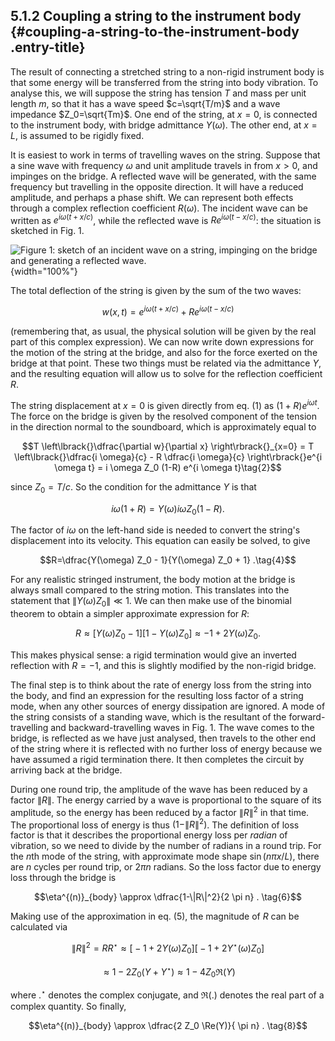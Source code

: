 ## 5.1.2 Coupling a string to the instrument body {#coupling-a-string-to-the-instrument-body .entry-title}

The result of connecting a stretched string to a non-rigid instrument
body is that some energy will be transferred from the string into body
vibration. To analyse this, we will suppose the string has tension $T$
and mass per unit length $m$, so that it has a wave speed
$c=\sqrt{T/m}$ and a wave impedance $Z_0=\sqrt{Tm}$. One end of
the string, at $x=0$, is connected to the instrument body, with bridge
admittance $Y(\omega)$. The other end, at $x=L$, is assumed to be
rigidly fixed.

It is easiest to work in terms of travelling waves on the string.
Suppose that a sine wave with frequency $\omega$ and unit amplitude
travels in from $x>0$, and impinges on the bridge. A reflected wave
will be generated, with the same frequency but travelling in the
opposite direction. It will have a reduced amplitude, and perhaps a
phase shift. We can represent both effects through a complex reflection
coefficient $R(\omega)$. The incident wave can be written as $e^{i
\omega(t+x/c)}$, while the reflected wave is $R e^{i \omega
(t-x/c)}$: the situation is sketched in Fig. 1.

![Figure 1: sketch of an incident wave on a string, impinging on the
bridge and generating a reflected
wave.](uploads/2020/11/reflection_plot-1024x454.jpg){width="100%"}

The total deflection of the string is given by the sum of the two waves:

$$w(x,t)=e^{i \omega(t+x/c)}+R e^{i \omega (t-x/c)} \tag{1}$$

(remembering that, as usual, the physical solution will be given by the
real part of this complex expression). We can now write down expressions
for the motion of the string at the bridge, and also for the force
exerted on the bridge at that point. These two things must be related
via the admittance $Y$, and the resulting equation will allow us to
solve for the reflection coefficient $R$.

The string displacement at $x=0$ is given directly from eq. (1) as
$(1+R)e^{i \omega t}$. The force on the bridge is given by the
resolved component of the tension in the direction normal to the
soundboard, which is approximately equal to

$$T \left\lbrack{}\dfrac{\partial w}{\partial x} \right\rbrack{}_{x=0} = T
\left\lbrack{}\dfrac{i \omega}{c} - R \dfrac{i \omega}{c} \right\rbrack{}e^{i \omega t} = i \omega Z_0 (1-R) e^{i \omega t}\tag{2}$$

since $Z_0=T/c$. So the condition for the admittance $Y$ is that

$$i \omega (1+R) = Y(\omega) i \omega Z_0 (1-R) .\tag{3}$$

The factor of $i \omega$ on the left-hand side is needed to convert
the string's displacement into its velocity. This equation can easily be
solved, to give

$$R=\dfrac{Y(\omega) Z_0 - 1}{Y(\omega) Z_0 + 1} .\tag{4}$$

For any realistic stringed instrument, the body motion at the bridge is
always small compared to the string motion. This translates into the
statement that $\|Y(\omega) Z_0\| \ll 1$. We can then make use of
the binomial theorem to obtain a simpler approximate expression for
$R$:

$$R \approx \lbrack{}Y(\omega) Z_0 - 1\rbrack{}\lbrack{}1-Y(\omega) Z_0\rbrack{} \approx -1
+2Y(\omega) Z_0 .\tag{5}$$

This makes physical sense: a rigid termination would give an inverted
reflection with $R=-1$, and this is slightly modified by the non-rigid
bridge.

The final step is to think about the rate of energy loss from the string
into the body, and find an expression for the resulting loss factor of a
string mode, when any other sources of energy dissipation are ignored. A
mode of the string consists of a standing wave, which is the resultant
of the forward-travelling and backward-travelling waves in Fig. 1. The
wave comes to the bridge, is reflected as we have just analysed, then
travels to the other end of the string where it is reflected with no
further loss of energy because we have assumed a rigid termination
there. It then completes the circuit by arriving back at the bridge.

During one round trip, the amplitude of the wave has been reduced by a
factor $\|R\|$. The energy carried by a wave is proportional to the
square of its amplitude, so the energy has been reduced by a factor
$\|R\|^2$ in that time. The proportional loss of energy is thus
$(1-\|R\|^2)$. The definition of loss factor is that it describes the
proportional energy loss per *radian* of vibration, so we need to divide
by the number of radians in a round trip. For the $n$th mode of the
string, with approximate mode shape $\sin (n \pi x/L)$, there are
$n$ cycles per round trip, or $2 \pi n$ radians. So the loss factor
due to energy loss through the bridge is

$$\eta^{(n)}_{body} \approx \dfrac{1-\|R\|^2}{2 \pi n} .
\tag{6}$$

Making use of the approximation in eq. (5), the magnitude of $R$ can
be calculated via

$$\|R\|^2=R R^{\star} \approx \lbrack{}-1+2Y(\omega) Z_0\rbrack{}
\lbrack{}-1+2Y^{\star}(\omega) Z_0\rbrack{}$$

$$\approx 1 - 2 Z_0 (Y + Y^{\star}) \approx 1 - 4 Z_0
\Re(Y)\tag{7}$$

where $.^{\star}$ denotes the complex conjugate, and $\Re(.)$ denotes
the real part of a complex quantity. So finally,

$$\eta^{(n)}_{body} \approx \dfrac{2 Z_0 \Re(Y)}{ \pi n} .
\tag{8}$$
